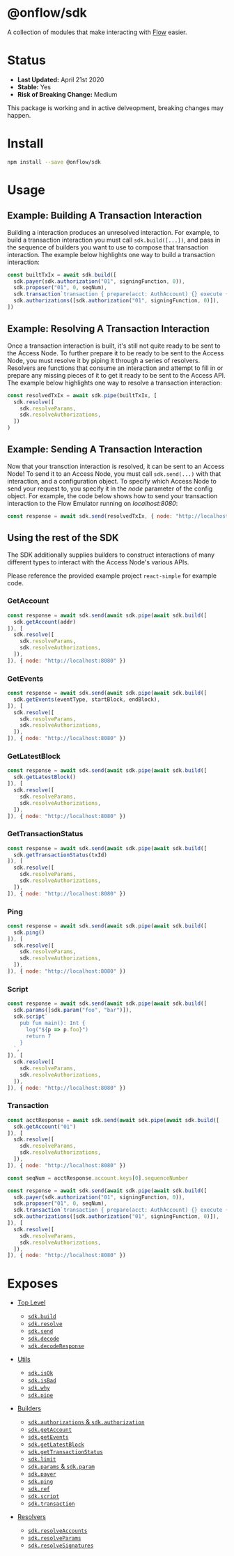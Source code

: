 # @onflow/sdk

A collection of modules that make interacting with [Flow](https://onflow.org) easier.

# Status

- **Last Updated:** April 21st 2020
- **Stable:** Yes
- **Risk of Breaking Change:** Medium

This package is working and in active delveopment, breaking changes may happen.

# Install

```bash
npm install --save @onflow/sdk
```

# Usage

## Example: Building A Transaction Interaction

Building a interaction produces an unresolved interaction. For example, to build a transaction interaction you must call `sdk.build([...])`, and pass in the sequence of builders you want to use to compose that transaction interaction. The example below highlights one way to build a transaction interaction:

```javascript
const builtTxIx = await sdk.build([
  sdk.payer(sdk.authorization("01", signingFunction, 0)),
  sdk.proposer("01", 0, seqNum),
  sdk.transaction`transaction { prepare(acct: AuthAccount) {} execute { log("Hello") } }`,
  sdk.authorizations([sdk.authorization("01", signingFunction, 0)]),
])
```

## Example: Resolving A Transaction Interaction

Once a transaction interaction is built, it's still not quite ready to be sent to the Access Node. To further prepare it to be ready to be sent to the Access Node, you must resolve it by piping it through a series of resolvers. Resolvers are functions that consume an interaction and attempt to fill in or prepare any missing pieces of it to get it ready to be sent to the Access API. The example below highlights one way to resolve a transaction interaction:

```javascript
const resolvedTxIx = await sdk.pipe(builtTxIx, [
  sdk.resolve([
    sdk.resolveParams,
    sdk.resolveAuthorizations,
  ])
)
```
## Example: Sending A Transaction Interaction

Now that your transction interaction is resolved, it can be sent to an Access Node! To send it to an Access Node, you must call `sdk.send(...)` with that interaction, and a configuration object. To specify which Access Node to send your request to, you specify it in the _node_ parameter of the config object. For example, the code below shows how to send your transaction interaction to the Flow Emulator running on _localhost:8080_:

```javascript
const response = await sdk.send(resolvedTxIx, { node: "http://localhost:8080" })
```

## Using the rest of the SDK

The SDK additionally supplies builders to construct interactions of many different types to interact with the Access Node's various APIs. 

Please reference the provided example project `react-simple` for example code.

### GetAccount

```javascript
const response = await sdk.send(await sdk.pipe(await sdk.build([
  sdk.getAccount(addr)
]), [
  sdk.resolve([
    sdk.resolveParams,
    sdk.resolveAuthorizations,
  ]),
]), { node: "http://localhost:8080" })
```

### GetEvents

```javascript
const response = await sdk.send(await sdk.pipe(await sdk.build([
  sdk.getEvents(eventType, startBlock, endBlock),
]), [
  sdk.resolve([
    sdk.resolveParams,
    sdk.resolveAuthorizations,
  ]),
]), { node: "http://localhost:8080" })
```

### GetLatestBlock

```javascript
const response = await sdk.send(await sdk.pipe(await sdk.build([
  sdk.getLatestBlock()
]), [
  sdk.resolve([
    sdk.resolveParams,
    sdk.resolveAuthorizations,
  ]),
]), { node: "http://localhost:8080" })
```

### GetTransactionStatus

```javascript
const response = await sdk.send(await sdk.pipe(await sdk.build([
  sdk.getTransactionStatus(txId)
]), [
  sdk.resolve([
    sdk.resolveParams,
    sdk.resolveAuthorizations,
  ]),
]), { node: "http://localhost:8080" })
```

### Ping

```javascript
const response = await sdk.send(await sdk.pipe(await sdk.build([
  sdk.ping()
]), [
  sdk.resolve([
    sdk.resolveParams,
    sdk.resolveAuthorizations,
  ]),
]), { node: "http://localhost:8080" })
```

### Script

```javascript 
const response = await sdk.send(await sdk.pipe(await sdk.build([
  sdk.params([sdk.param("foo", "bar")]),
  sdk.script`
    pub fun main(): Int {
      log("${p => p.foo}")
      return 7
    }
  `,
]), [
  sdk.resolve([
    sdk.resolveParams,
    sdk.resolveAuthorizations,
  ]),
]), { node: "http://localhost:8080" })
```

### Transaction

```javascript
const acctResponse = await sdk.send(await sdk.pipe(await sdk.build([
  sdk.getAccount("01")
]), [
  sdk.resolve([
    sdk.resolveParams,
    sdk.resolveAuthorizations,
  ]),
]), { node: "http://localhost:8080" })

const seqNum = acctResponse.account.keys[0].sequenceNumber

const response = await sdk.send(await sdk.pipe(await sdk.build([
  sdk.payer(sdk.authorization("01", signingFunction, 0)),
  sdk.proposer("01", 0, seqNum),
  sdk.transaction`transaction { prepare(acct: AuthAccount) {} execute { log("Hello") } }`,
  sdk.authorizations([sdk.authorization("01", signingFunction, 0)]),
]), [
  sdk.resolve([
    sdk.resolveParams,
    sdk.resolveAuthorizations,
  ]),
]), { node: "http://localhost:8080" })
```

# Exposes

- [Top Level](./)

  - [`sdk.build`](./src/build)
  - [`sdk.resolve`](./src/resolve)
  - [`sdk.send`](../send)
  - [`sdk.decode`](../decode)
  - [`sdk.decodeResponse`](../decode)

- [Utils](../interaction)

  - [`sdk.isOk`](../interaction)
  - [`sdk.isBad`](../interaction)
  - [`sdk.why`](../interaction)
  - [`sdk.pipe`](../interaction)

- [Builders](./src/build)

  - [`sdk.authorizations` & `sdk.authorization`](./src/build/authorizations.js)
  - [`sdk.getAccount`](./src/build/get-account.js)
  - [`sdk.getEvents`](./src/build/get-events.js)
  - [`sdk.getLatestBlock`](./src/build/get-latest-block.js)
  - [`sdk.getTransactionStatus`](./src/build/get-transaction-status.js)
  - [`sdk.limit`](./src/build/limit.js)
  - [`sdk.params` & `sdk.param`](./src/build/params.js)
  - [`sdk.payer`](./src/build/payer.js)
  - [`sdk.ping`](./src/build/ping.js)
  - [`sdk.ref`](./src/build/ref.js)
  - [`sdk.script`](./src/build/script.js)
  - [`sdk.transaction`](./src/build/transaction.js)

- [Resolvers](./resolve)
  - [`sdk.resolveAccounts`](./src/resolve/resolve-accounts.js)
  - [`sdk.resolveParams`](./src/resolve/resolve-params.js)
  - [`sdk.resolveSignatures`](./src/resolve/resolve-signatures.js)
